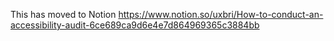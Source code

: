 This has moved to Notion https://www.notion.so/uxbri/How-to-conduct-an-accessibility-audit-6ce689ca9d6e4e7d864969365c3884bb
